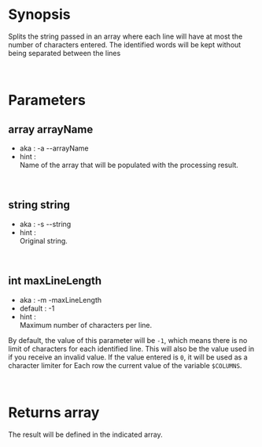 # Synopsis

Splits the string passed in an array where each line will have at most the 
number of characters entered.
The identified words will be kept without being separated between the lines



&nbsp;

# Parameters

## array arrayName

- aka       : -a --arrayName
- hint      :  
  Name of the array that will be populated with the processing result.
    

&nbsp;


## string string

- aka       : -s --string
- hint      :  
  Original string.

&nbsp;


## int maxLineLength

- aka       : -m -maxLineLength
- default   : -1
- hint      :  
  Maximum number of characters per line.

By default, the value of this parameter will be `-1`, which means there is no 
limit of characters for each identified line. This will also be the value used 
in if you receive an invalid value.
If the value entered is `0`, it will be used as a character limiter for
Each row the current value of the variable `$COLUMNS`.

&nbsp;



# Returns array

The result will be defined in the indicated array.